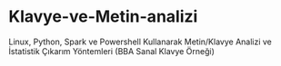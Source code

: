 # Klavye-ve-Metin-analizi
Linux, Python, Spark ve Powershell Kullanarak Metin/Klavye Analizi ve İstatistik Çıkarım Yöntemleri (BBA Sanal Klavye Örneği)
